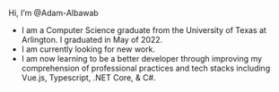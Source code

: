 Hi, I’m @Adam-Albawab
- I am a Computer Science graduate from the University of Texas at Arlington. I graduated in May of 2022.
- I am currently looking for new work.
- I am now learning to be a better developer through improving my comprehension of professional practices and tech stacks including Vue.js, Typescript, .NET Core, & C#.
